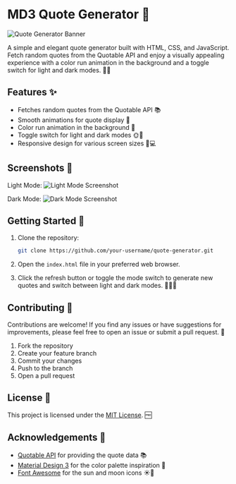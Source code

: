 # MD3 Quote Generator 💬

![Quote Generator Banner](https://i.imgur.com/hQJGkyi.png)

A simple and elegant quote generator built with HTML, CSS, and JavaScript. Fetch random quotes from the Quotable API and enjoy a visually appealing experience with a color run animation in the background and a toggle switch for light and dark modes. 🌈🌙

## Features ✨

- Fetches random quotes from the Quotable API 📚
- Smooth animations for quote display 🎨
- Color run animation in the background 🌈
- Toggle switch for light and dark modes 🌞🌙
- Responsive design for various screen sizes 📱💻

## Screenshots 📸

Light Mode:
![Light Mode Screenshot](path/to/light/mode/screenshot.jpg)

Dark Mode:
![Dark Mode Screenshot](path/to/dark/mode/screenshot.jpg)

## Getting Started 🚀

1. Clone the repository:

   ```bash
   git clone https://github.com/your-username/quote-generator.git
   ```

2. Open the `index.html` file in your preferred web browser.

3. Click the refresh button or toggle the mode switch to generate new quotes and switch between light and dark modes. 🔄🌞🌙

## Contributing 🤝

Contributions are welcome! If you find any issues or have suggestions for improvements, please feel free to open an issue or submit a pull request. 🙌

1. Fork the repository
2. Create your feature branch 
3. Commit your changes 
4. Push to the branch 
5. Open a pull request

## License 📜

This project is licensed under the [MIT License](LICENSE). 🆓

## Acknowledgements 🙏

- [Quotable API](https://github.com/lukePeavey/quotable) for providing the quote data 📚
- [Material Design 3](https://m3.material.io/) for the color palette inspiration 🎨
- [Font Awesome](https://fontawesome.com/) for the sun and moon icons ☀️🌙
